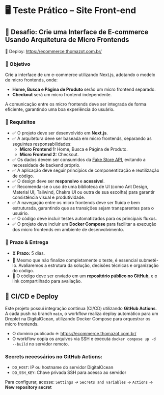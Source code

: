 # 🖥 Teste Prático – Site Front-end

## 📌 Desafio: Crie uma Interface de E-commerce Usando Arquitetura de Micro Frontends

🔗 Deploy: https://ecommerce.thomazot.com.br/

### 🎯 Objetivo
Crie a interface de um e-commerce utilizando Next.js, adotando o modelo de micro frontends, onde:
- **Home, Busca e Página de Produto** serão um micro frontend separado.
- **Checkout** será um micro frontend independente.

A comunicação entre os micro frontends deve ser integrada de forma eficiente, garantindo uma boa experiência do usuário.

### 📜 Requisitos
- ✅ O projeto deve ser desenvolvido em **Next.js**.
- ✅ A arquitetura deve ser baseada em micro frontends, separando as seguintes responsabilidades:
  - **Micro Frontend 1:** Home, Busca e Página de Produto.
  - **Micro Frontend 2:** Checkout.
- ✅ Os dados devem ser consumidos da [Fake Store API](https://fakestoreapi.com/), evitando a necessidade de backend próprio.
- ✅ A aplicação deve seguir princípios de componentização e reutilização de código.
- ✅ O design deve ser **responsivo** e **acessível**.
- ✅ Recomenda-se o uso de uma biblioteca de UI (como Ant Design, Material UI, Tailwind, Chakra UI ou outra de sua escolha) para garantir consistência visual e produtividade.
- ✅ A navegação entre os micro frontends deve ser fluida e bem estruturada, garantindo que as transições sejam transparentes para o usuário.
- ✅ O código deve incluir testes automatizados para os principais fluxos.
- ✅ O projeto deve incluir um **Docker Compose** para facilitar a execução dos micro frontends em ambiente de desenvolvimento.

### 📌 Prazo & Entrega
- ⏳ **Prazo:** 5 dias.
- 📌 Mesmo que não finalize completamente o teste, é essencial submetê-lo. Avaliaremos a estrutura da solução, decisões técnicas e organização do código.
- 📂 O código deve ser enviado em um **repositório público no GitHub**, e o link compartilhado para avaliação.

## 🚀 CI/CD e Deploy

Este projeto possui integração contínua (CI/CD) utilizando **GitHub Actions**. A cada push na branch `main`, o workflow realiza deploy automático para um Droplet na DigitalOcean, utilizando Docker Compose para orquestrar os micro frontends.

- O domínio publicado é: https://ecommerce.thomazot.com.br/
- O workflow copia os arquivos via SSH e executa `docker compose up -d --build` no servidor remoto.

### Secrets necessários no GitHub Actions:
- `DO_HOST`: IP ou hostname do servidor DigitalOcean
- `DO_SSH_KEY`: Chave privada SSH para acesso ao servidor

Para configurar, acesse:
`Settings` → `Secrets and variables` → `Actions` → **New repository secret** 
